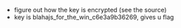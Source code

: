 - figure out how the key is encrypted (see the source)
- key is blahajs_for_the_win_c6e3a9b36269, gives u flag
